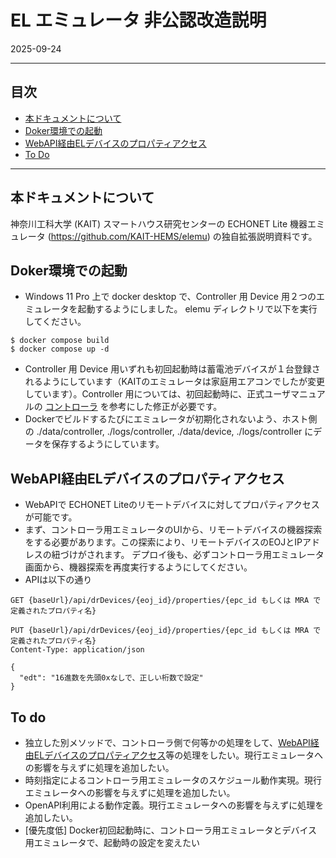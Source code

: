 EL エミュレータ 非公認改造説明
===============
2025-09-24

---------------------------------------
## 目次

* [本ドキュメントについて](#本ドキュメントについて)
* [Doker環境での起動](#docker-environment)
* [WebAPI経由ELデバイスのプロパティアクセス](#webapi経由elデバイスのプロパティアクセス)
* [To Do](#to-do)

---------------------------------------
## <a id="about">本ドキュメントについて</a>

神奈川工科大学 (KAIT) スマートハウス研究センターの ECHONET Lite 機器エミュレータ (https://github.com/KAIT-HEMS/elemu) の独自拡張説明資料です。

## <a id="docker-environment">Doker環境での起動</a>

* Windows 11 Pro 上で docker desktop で、Controller 用 Device 用２つのエミュレータを起動するようにしました。
elemu ディレクトリで以下を実行してください。
```
$ docker compose build
$ docker compose up -d
```
* Controller 用 Device 用いずれも初回起動時は蓄電池デバイスが１台登録されるようにしています（KAITのエミュレータは家庭用エアコンでしたが変更しています）。Controller 用については、初回起動時に、正式ユーザマニュアルの [コントローラ](index.md#%E3%82%B3%E3%83%B3%E3%83%88%E3%83%AD%E3%83%BC%E3%83%A9) を参考にした修正が必要です。
* Dockerでビルドするたびにエミュレータが初期化されないよう、ホスト側の ./data/controller, ./logs/controller, ./data/device, ./logs/controller にデータを保存するようにしています。

## <a id="webapi-to-drDevices">WebAPI経由ELデバイスのプロパティアクセス</a>

* WebAPIで ECHONET Liteのリモートデバイスに対してプロパティアクセスが可能です。
* まず、コントローラ用エミュレータのUIから、リモートデバイスの機器探索をする必要があります。この探索により、リモートデバイスのEOJとIPアドレスの紐づけがされます。
デプロイ後も、必ずコントローラ用エミュレータ画面から、機器探索を再度実行するようにしてください。
* APIは以下の通り
```
GET {baseUrl}/api/drDevices/{eoj_id}/properties/{epc_id もしくは MRA で定義されたプロパティ名}
```
```
PUT {baseUrl}/api/drDevices/{eoj_id}/properties/{epc_id もしくは MRA で定義されたプロパティ名}
Content-Type: application/json

{
  "edt": "16進数を先頭0xなしで、正しい桁数で設定"
}
```

## <a id="to-do">To do</a>

* 独立した別メソッドで、コントローラ側で何等かの処理をして、[WebAPI経由ELデバイスのプロパティアクセス](#webapi経由elデバイスのプロパティアクセス)等の処理をしたい。現行エミュレータへの影響を与えずに処理を追加したい。
* 時刻指定によるコントローラ用エミュレータのスケジュール動作実現。現行エミュレータへの影響を与えずに処理を追加したい。
* OpenAPI利用による動作定義。現行エミュレータへの影響を与えずに処理を追加したい。
* [優先度低] Docker初回起動時に、コントローラ用エミュレータとデバイス用エミュレータで、起動時の設定を変えたい